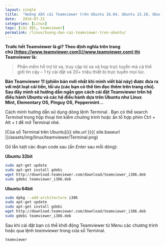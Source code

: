 ```yaml
---
layout: single
title:  "Hướng dẫn cài Teamviewer trên Ubuntu 16.04, Ubuntu 15.10, Ubuntu 15.04 và Ubuntu 14.04 LTS"
date:   2016-07-21
categories: [Linux]
tags: [cài đặt, teamviewer]
permalink: /linux/huong-dan-cai-teamviewer-tren-ubuntu/
---
```



**Trước hết Teamviewer là gì? Theo định nghĩa trên trang chủ [https://www.teamviewer.com](//www.teamviewer.com) thì Teamviewer là:**

> Phần mềm hỗ trợ từ xa, truy cập từ xa và họp trực tuyến mà cả thế giới tin cậy – 1 tỷ cài đặt và 20+ triệu thiết bị trực tuyến mọi lúc.

**Bản Teamviewer 11 (phiên bản mới nhất khi mình viết bài này) được đưa ra với một loạt cải tiến, tối ưu (các bạn có thể tìm đọc thêm trên trang chủ). Sau đây mình sẽ hướng dẫn ngắn gọn cách cài đặt Teamviewer trên hệ điều hành Ubuntu và các hệ điều hành dựa trên Ubuntu như Linux Mint, Elementary OS, Pinguy OS, Peppermint…**

Cách mình hướng dẫn sử dụng dòng lệnh Terminal . Bạn có thể search *Terminal* trong hộp thoại tìm kiếm chương trình hoặc ấn tổ hợp phím Ctrl + Alt + t để mở Terminal nhé.

[Của sổ Terminal trên Ubuntu]({{ site.url }}{{ site.baseurl }}/assets/img/linux/teamviewer/Terminal.png)

Gõ lần lượt các đoạn code sau (ấn *Enter* sau mỗi dòng):

**Ubuntu 32bit**

~~~sh
sudo apt-get update
sudo apt-get install gdebi
wget http://download.teamviewer.com/download/teamviewer_i386.deb
sudo gdebi teamviewer_i386.deb
~~~

**Ubuntu 64bit**

~~~sh
sudo dpkg --add-architecture i386
sudo apt-get update
sudo apt-get install gdebi
wget http://download.teamviewer.com/download/teamviewer_i386.deb
sudo gdebi teamviewer_i386.deb
~~~

Sau khi cài đặt bạn có thể khởi động Teamviewer từ Menu các chương trình hoặc qua lệnh *teamviewer* trong cửa sổ Terminal.

~~~sh
teamviewer
~~~
